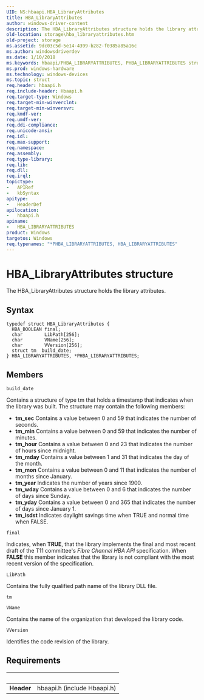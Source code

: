 ```yaml
---
UID: NS:hbaapi.HBA_LibraryAttributes
title: HBA_LibraryAttributes
author: windows-driver-content
description: The HBA_LibraryAttributes structure holds the library attributes.
old-location: storage\hba_libraryattributes.htm
old-project: storage
ms.assetid: 9dc03c5d-5e14-4399-b282-f0385a85a16c
ms.author: windowsdriverdev
ms.date: 1/10/2018
ms.keywords: hbaapi/PHBA_LIBRARYATTRIBUTES, PHBA_LIBRARYATTRIBUTES structure pointer [Storage Devices], storage.hba_libraryattributes, hbaapi/HBA_LibraryAttributes, HBA_LibraryAttributes, structs-Fibre_1be227ba-622d-475f-811e-2d65de5cbaa8.xml, HBA_LibraryAttributes structure [Storage Devices], HBA_LIBRARYATTRIBUTES, *PHBA_LIBRARYATTRIBUTES, HBA_LIBRARYATTRIBUTES structure [Storage Devices], PHBA_LIBRARYATTRIBUTES
ms.prod: windows-hardware
ms.technology: windows-devices
ms.topic: struct
req.header: hbaapi.h
req.include-header: Hbaapi.h
req.target-type: Windows
req.target-min-winverclnt: 
req.target-min-winversvr: 
req.kmdf-ver: 
req.umdf-ver: 
req.ddi-compliance: 
req.unicode-ansi: 
req.idl: 
req.max-support: 
req.namespace: 
req.assembly: 
req.type-library: 
req.lib: 
req.dll: 
req.irql: 
topictype:
-	APIRef
-	kbSyntax
apitype:
-	HeaderDef
apilocation:
-	hbaapi.h
apiname:
-	HBA_LIBRARYATTRIBUTES
product: Windows
targetos: Windows
req.typenames: "*PHBA_LIBRARYATTRIBUTES, HBA_LIBRARYATTRIBUTES"
---
```


# HBA_LibraryAttributes structure
The HBA_LibraryAttributes structure holds the library attributes.

## Syntax
````
typedef struct HBA_LibraryAttributes {
  HBA_BOOLEAN final;
  char        LibPath[256];
  char        VName[256];
  char        VVersion[256];
  struct tm  build_date;
} HBA_LIBRARYATTRIBUTES, *PHBA_LIBRARYATTRIBUTES;
````

## Members


`build_date`

Contains a structure of type tm that holds a timestamp that indicates when the library was built. The structure may contain the following members: 
<ul>
<li><b>tm_sec</b> Contains a value between 0 and 59 that indicates the number of seconds.</li>
<li><b>tm_min</b> Contains a value between 0 and 59 that indicates the number of minutes.</li>
<li><b>tm_hour</b> Contains a value between 0 and 23 that indicates the number of hours since midnight.</li>
<li><b>tm_mday</b> Contains a value between 1 and 31 that indicates the day of the month.</li>
<li><b>tm_mon</b> Contains a value between 0 and 11 that indicates the number of months since January.</li>
<li><b>tm_year</b> Indicates the number of years since 1900.</li>
<li><b>tm_wday</b> Contains a value between 0 and 6 that indicates the number of days since Sunday.</li>
<li><b>tm_yday</b> Contains a value between 0 and 365 that indicates the number of days since January 1.</li>
<li><b>tm_isdst</b> Indicates daylight savings time when TRUE and normal time when FALSE.</li>
</ul>

`final`

Indicates, when <b>TRUE</b>, that the library implements the final and most recent draft of the T11 committee's <i>Fibre Channel HBA API</i> specification. When <b>FALSE</b> this member indicates that the library is not compliant with the most recent version of the specification.

`LibPath`

Contains the fully qualified path name of the library DLL file.

`tm`



`VName`

Contains the name of the organization that developed the library code.

`VVersion`

Identifies the code revision of the library.


## Requirements
| &nbsp; | &nbsp; |
| ---- |:---- |
| **Header** | hbaapi.h (include Hbaapi.h) |